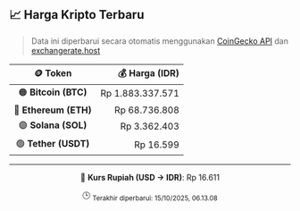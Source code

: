 

<!-- HARGA_KRIPTO -->
## 📈 Harga Kripto Terbaru

> Data ini diperbarui secara otomatis menggunakan [CoinGecko API](https://www.coingecko.com/) dan [exchangerate.host](https://exchangerate.host/)

<div align="center">

| 🪙 Token | 💰 Harga (IDR) |
|:------:|---------------:|
| 🟠 **Bitcoin (BTC)**   | Rp 1.883.337.571 |
| 🔵 **Ethereum (ETH)**  | Rp 68.736.808 |
| 🟣 **Solana (SOL)**    | Rp 3.362.403 |
| 🟢 **Tether (USDT)**   | Rp 16.599 |

---

💱 **Kurs Rupiah (USD → IDR)**: Rp 16.611

🕒 <sub>Terakhir diperbarui: 15/10/2025, 06.13.08</sub>

</div>
<!-- /HARGA_KRIPTO -->